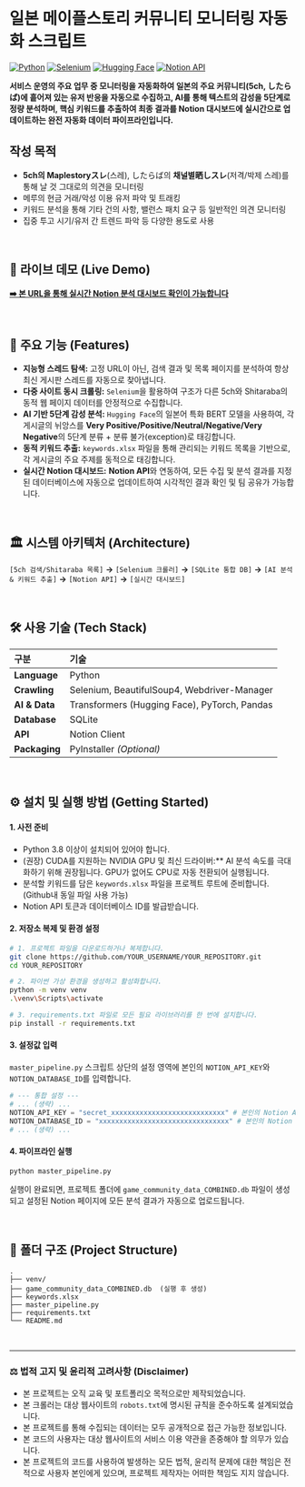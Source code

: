 # 일본 메이플스토리 커뮤니티 모니터링 자동화 스크립트

[![Python](https://img.shields.io/badge/Python-3.10+-blue?style=for-the-badge&logo=python)](https://www.python.org/) [![Selenium](https://img.shields.io/badge/Selenium-4-green?style=for-the-badge&logo=selenium)](https://www.selenium.dev/) [![Hugging Face](https://img.shields.io/badge/%F0%9F%A4%97%20Hugging%20Face-Models-yellow?style=for-the-badge)](https://huggingface.co/models) [![Notion API](https://img.shields.io/badge/Notion%20API-v1-black?style=for-the-badge&logo=notion)](https://developers.notion.com/)

**서비스 운영의 주요 업무 중 모니터링을 자동화하여 일본의 주요 커뮤니티(5ch, したらば)에 흩어져 있는 유저 반응을 자동으로 수집하고, AI를 통해 텍스트의 감성을 5단계로 정량 분석하며, 핵심 키워드를 추출하여 최종 결과를 Notion 대시보드에 실시간으로 업데이트하는 완전 자동화 데이터 파이프라인입니다.**

## 작성 목적
- **5ch의 Maplestoryスレ**(스레), したらば의 **채널별晒しスレ**(저격/박제 스레)를 통해 날 것 그대로의 의견을 모니터링
- 메루의 현금 거래/악성 이용 유저 파악 및 트래킹
- 키워드 분석을 통해 기타 건의 사항, 밸런스 패치 요구 등 일반적인 의견 모니터링
- 집중 투고 시기/유저 간 트렌드 파악 등 다양한 용도로 사용

<br>

## 🌟 라이브 데모 (Live Demo)

**[➡️ 본 URL을 통해 실시간 Notion 분석 대시보드 확인이 가능합니다](https://vlage.notion.site/26dc0c2b3ce780b5b934e8d25a387c9c?v=26dc0c2b3ce7804c86fa000c1c0bfb13)**

<br>

## 🚀 주요 기능 (Features)

-   **지능형 스레드 탐색:** 고정 URL이 아닌, 검색 결과 및 목록 페이지를 분석하여 항상 최신 게시판 스레드를 자동으로 찾아냅니다.
-   **다중 사이트 동시 크롤링:** `Selenium`을 활용하여 구조가 다른 5ch와 Shitaraba의 동적 웹 페이지 데이터를 안정적으로 수집합니다.
-   **AI 기반 5단계 감성 분석:** `Hugging Face`의 일본어 특화 BERT 모델을 사용하여, 각 게시글의 뉘앙스를 **Very Positive/Positive/Neutral/Negative/Very Negative**의 5단계 분류 + 분류 불가(exception)로 태깅합니다.
-   **동적 키워드 추출:** `keywords.xlsx` 파일을 통해 관리되는 키워드 목록을 기반으로, 각 게시글의 주요 주제를 동적으로 태깅합니다.
-   **실시간 Notion 대시보드:** **Notion API**와 연동하여, 모든 수집 및 분석 결과를 지정된 데이터베이스에 자동으로 업데이트하여 시각적인 결과 확인 및 팀 공유가 가능합니다.

<br>

## 🏛️ 시스템 아키텍처 (Architecture)

`[5ch 검색/Shitaraba 목록]` **->** `[Selenium 크롤러]` **->** `[SQLite 통합 DB]` **->** `[AI 분석 & 키워드 추출]` **->** `[Notion API]` **->** `[실시간 대시보드]`

<br>

## 🛠️ 사용 기술 (Tech Stack)

| 구분 | 기술 |
| :--- | :--- |
| **Language** | Python |
| **Crawling** | Selenium, BeautifulSoup4, Webdriver-Manager |
| **AI & Data** | Transformers (Hugging Face), PyTorch, Pandas |
| **Database** | SQLite |
| **API** | Notion Client |
| **Packaging** | PyInstaller *(Optional)* |

<br>

## ⚙️ 설치 및 실행 방법 (Getting Started)

#### **1. 사전 준비**
-   Python 3.8 이상이 설치되어 있어야 합니다.
-   (권장) CUDA를 지원하는 NVIDIA GPU 및 최신 드라이버:** AI 분석 속도를 극대화하기 위해 권장됩니다. GPU가 없어도 CPU로 자동 전환되어 실행됩니다.
-   분석할 키워드를 담은 `keywords.xlsx` 파일을 프로젝트 루트에 준비합니다. (Github내 동일 파일 사용 가능)
-   Notion API 토큰과 데이터베이스 ID를 발급받습니다.

#### **2. 저장소 복제 및 환경 설정**
```bash
# 1. 프로젝트 파일을 다운로드하거나 복제합니다.
git clone https://github.com/YOUR_USERNAME/YOUR_REPOSITORY.git
cd YOUR_REPOSITORY

# 2. 파이썬 가상 환경을 생성하고 활성화합니다.
python -m venv venv
.\venv\Scripts\activate

# 3. requirements.txt 파일로 모든 필요 라이브러리를 한 번에 설치합니다.
pip install -r requirements.txt
```

#### **3. 설정값 입력**
`master_pipeline.py` 스크립트 상단의 설정 영역에 본인의 `NOTION_API_KEY`와 `NOTION_DATABASE_ID`를 입력합니다.

```python
# --- 통합 설정 ---
# ... (생략) ...
NOTION_API_KEY = "secret_xxxxxxxxxxxxxxxxxxxxxxxxxxxx" # 본인의 Notion API 키로 변경
NOTION_DATABASE_ID = "xxxxxxxxxxxxxxxxxxxxxxxxxxxxxxxx" # 본인의 Notion Database ID로 변경
# ... (생략) ...
```

#### **4. 파이프라인 실행**
```bash
python master_pipeline.py
```
실행이 완료되면, 프로젝트 폴더에 `game_community_data_COMBINED.db` 파일이 생성되고 설정된 Notion 페이지에 모든 분석 결과가 자동으로 업로드됩니다.

<br>

## 📁 폴더 구조 (Project Structure)

```
.
├── venv/
├── game_community_data_COMBINED.db  (실행 후 생성)
├── keywords.xlsx
├── master_pipeline.py
├── requirements.txt
└── README.md
```

<br>

---

### ⚖️ 법적 고지 및 윤리적 고려사항 (Disclaimer)

-   본 프로젝트는 오직 교육 및 포트폴리오 목적으로만 제작되었습니다.
-   본 크롤러는 대상 웹사이트의 `robots.txt`에 명시된 규칙을 준수하도록 설계되었습니다.
-   본 프로젝트를 통해 수집되는 데이터는 모두 공개적으로 접근 가능한 정보입니다.
-   본 코드의 사용자는 대상 웹사이트의 서비스 이용 약관을 존중해야 할 의무가 있습니다.
-   본 프로젝트의 코드를 사용하여 발생하는 모든 법적, 윤리적 문제에 대한 책임은 전적으로 사용자 본인에게 있으며, 프로젝트 제작자는 어떠한 책임도 지지 않습니다.
